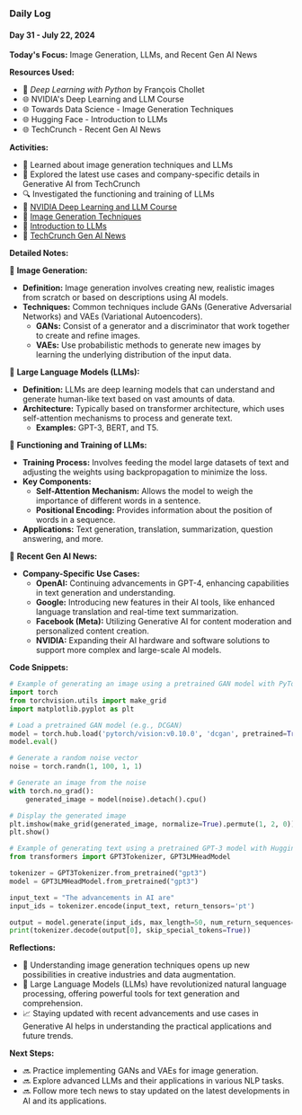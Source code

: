 ### Daily Log
#### Day 31 - July 22, 2024

**Today's Focus:** Image Generation, LLMs, and Recent Gen AI News

**Resources Used:**
- 📖 *Deep Learning with Python* by François Chollet
- 🌐 NVIDIA's Deep Learning and LLM Course
- 🌐 Towards Data Science - Image Generation Techniques
- 🌐 Hugging Face - Introduction to LLMs
- 🌐 TechCrunch - Recent Gen AI News

**Activities:**
- 📝 Learned about image generation techniques and LLMs
- 📌 Explored the latest use cases and company-specific details in Generative AI from TechCrunch
- 🔍 Investigated the functioning and training of LLMs
- 🔗 [NVIDIA Deep Learning and LLM Course](https://www.nvidia.com)
- 🔗 [Image Generation Techniques](https://towardsdatascience.com)
- 🔗 [Introduction to LLMs](https://huggingface.co)
- 🔗 [TechCrunch Gen AI News](https://techcrunch.com)

**Detailed Notes:**

📝 **Image Generation:**
- **Definition:** Image generation involves creating new, realistic images from scratch or based on descriptions using AI models.
- **Techniques:** Common techniques include GANs (Generative Adversarial Networks) and VAEs (Variational Autoencoders).
  - **GANs:** Consist of a generator and a discriminator that work together to create and refine images.
  - **VAEs:** Use probabilistic methods to generate new images by learning the underlying distribution of the input data.

📝 **Large Language Models (LLMs):**
- **Definition:** LLMs are deep learning models that can understand and generate human-like text based on vast amounts of data.
- **Architecture:** Typically based on transformer architecture, which uses self-attention mechanisms to process and generate text.
  - **Examples:** GPT-3, BERT, and T5.

📝 **Functioning and Training of LLMs:**
- **Training Process:** Involves feeding the model large datasets of text and adjusting the weights using backpropagation to minimize the loss.
- **Key Components:**
  - **Self-Attention Mechanism:** Allows the model to weigh the importance of different words in a sentence.
  - **Positional Encoding:** Provides information about the position of words in a sequence.
- **Applications:** Text generation, translation, summarization, question answering, and more.

📝 **Recent Gen AI News:**
- **Company-Specific Use Cases:**
  - **OpenAI:** Continuing advancements in GPT-4, enhancing capabilities in text generation and understanding.
  - **Google:** Introducing new features in their AI tools, like enhanced language translation and real-time text summarization.
  - **Facebook (Meta):** Utilizing Generative AI for content moderation and personalized content creation.
  - **NVIDIA:** Expanding their AI hardware and software solutions to support more complex and large-scale AI models.

**Code Snippets:**
```python
# Example of generating an image using a pretrained GAN model with PyTorch
import torch
from torchvision.utils import make_grid
import matplotlib.pyplot as plt

# Load a pretrained GAN model (e.g., DCGAN)
model = torch.hub.load('pytorch/vision:v0.10.0', 'dcgan', pretrained=True)
model.eval()

# Generate a random noise vector
noise = torch.randn(1, 100, 1, 1)

# Generate an image from the noise
with torch.no_grad():
    generated_image = model(noise).detach().cpu()

# Display the generated image
plt.imshow(make_grid(generated_image, normalize=True).permute(1, 2, 0))
plt.show()
```

```python
# Example of generating text using a pretrained GPT-3 model with Hugging Face Transformers
from transformers import GPT3Tokenizer, GPT3LMHeadModel

tokenizer = GPT3Tokenizer.from_pretrained("gpt3")
model = GPT3LMHeadModel.from_pretrained("gpt3")

input_text = "The advancements in AI are"
input_ids = tokenizer.encode(input_text, return_tensors='pt')

output = model.generate(input_ids, max_length=50, num_return_sequences=1)
print(tokenizer.decode(output[0], skip_special_tokens=True))
```

**Reflections:**
- 🤔 Understanding image generation techniques opens up new possibilities in creative industries and data augmentation.
- 🚀 Large Language Models (LLMs) have revolutionized natural language processing, offering powerful tools for text generation and comprehension.
- 📈 Staying updated with recent advancements and use cases in Generative AI helps in understanding the practical applications and future trends.

**Next Steps:**
- 🔜 Practice implementing GANs and VAEs for image generation.
- 🔜 Explore advanced LLMs and their applications in various NLP tasks.
- 🔜 Follow more tech news to stay updated on the latest developments in AI and its applications.
